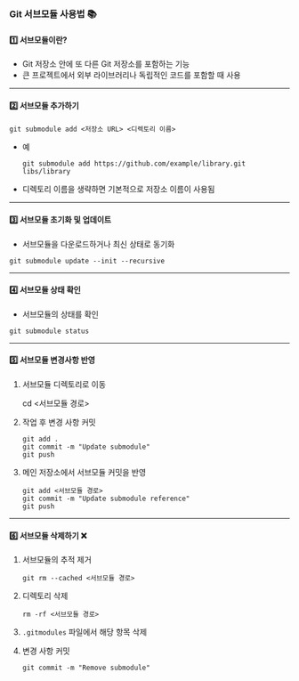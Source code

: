 ### Git 서브모듈 사용법 📚

#### 1️⃣ 서브모듈이란?

- Git 저장소 안에 또 다른 Git 저장소를 포함하는 기능
- 큰 프로젝트에서 외부 라이브러리나 독립적인 코드를 포함할 때 사용

------

#### 2️⃣ 서브모듈 추가하기

```
git submodule add <저장소 URL> <디렉토리 이름>
```

- 예

  ```
  git submodule add https://github.com/example/library.git libs/library
  ```

- 디렉토리 이름을 생략하면 기본적으로 저장소 이름이 사용됨

------

#### 3️⃣ 서브모듈 초기화 및 업데이트

- 서브모듈을 다운로드하거나 최신 상태로 동기화

```
git submodule update --init --recursive
```

------

#### 4️⃣ 서브모듈 상태 확인

- 서브모듈의 상태를 확인

```
git submodule status
```

------

#### 5️⃣ 서브모듈 변경사항 반영

1. 서브모듈 디렉토리로 이동

   cd <서브모듈 경로>

2. 작업 후 변경 사항 커밋

   ```
   git add .
   git commit -m "Update submodule"
   git push
   ```

3. 메인 저장소에서 서브모듈 커밋을 반영

   ```
   git add <서브모듈 경로>
   git commit -m "Update submodule reference"
   git push
   ```

------

#### 6️⃣ 서브모듈 삭제하기 ❌

1. 서브모듈의 추적 제거

   ```
   git rm --cached <서브모듈 경로>
   ```

2. 디렉토리 삭제

   ```
   rm -rf <서브모듈 경로>
   ```

3. `.gitmodules` 파일에서 해당 항목 삭제

4. 변경 사항 커밋

   ```
   git commit -m "Remove submodule"
   ```